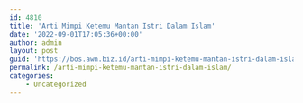 ```yaml
---
id: 4810
title: 'Arti Mimpi Ketemu Mantan Istri Dalam Islam'
date: '2022-09-01T17:05:36+00:00'
author: admin
layout: post
guid: 'https://bos.awn.biz.id/arti-mimpi-ketemu-mantan-istri-dalam-islam/'
permalink: /arti-mimpi-ketemu-mantan-istri-dalam-islam/
categories:
    - Uncategorized
---
```


